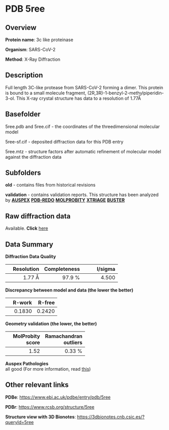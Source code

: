 # PDB 5ree

## Overview

**Protein name**: 3c like proteinase

**Organism**: SARS-CoV-2

**Method**: X-Ray Diffraction

## Description

Full length 3C-like protease from SARS-CoV-2 forming a dimer. This protein is bound to a small molecule fragment, (2R,3R)-1-benzyl-2-methylpiperidin-3-ol. This X-ray crystal structure has data to a resolution of 1.77Å

## Basefolder

5ree.pdb and 5ree.cif - the coordinates of the threedimensional molecular model

5ree-sf.cif - deposited diffraction data for this PDB entry

5ree.mtz - structure factors after automatic refinement of molecular model against the diffraction data

## Subfolders



**old** - contains files from historical revisions

**validation** - contains validation reports. This structure has been analyzed by [**AUSPEX**](https://github.com/thorn-lab/coronavirus_structural_task_force/tree/master/pdb/3c_like_proteinase/SARS-CoV-2/5ree/validation/auspex) [**PDB-REDO**](https://github.com/thorn-lab/coronavirus_structural_task_force/tree/master/pdb/3c_like_proteinase/SARS-CoV-2/5ree/validation/pdb-redo) [**MOLPROBITY**](https://github.com/thorn-lab/coronavirus_structural_task_force/tree/master/pdb/3c_like_proteinase/SARS-CoV-2/5ree/validation/molprobity) [**XTRIAGE**](https://github.com/thorn-lab/coronavirus_structural_task_force/blob/master/pdb/3c_like_proteinase/SARS-CoV-2/5ree/validation/Xtriage_output.log) [**BUSTER**](https://www.globalphasing.com/buster/wiki/index.cgi?Covid19Pdb5REE) 



## Raw diffraction data

Available. **Click** [here](https://zenodo.org/record/3730629) 

## Data Summary
**Diffraction Data Quality**

|   | Resolution | Completeness| I/sigma |
|---|-------------:|----------------:|--------------:|
|   |1.77 Å|97.9  %|<img width=50/>4.500|

**Discrepancy between model and data (the lower the better)**

|   | **R-work**| **R-free**   
|---|-------------:|----------------:|           
||  0.1830|  0.2420|

**Geometry validation (the lower, the better)**

|   |**MolProbity<br>score**| **Ramachandran<br>outliers** 
|---|-------------:|----------------:|
||  1.52|  0.33 %|

**Auspex Pathologies**<br> all good (For more information, read [this](https://github.com/thorn-lab/coronavirus_structural_task_force/blob/master/pdb/3c_like_proteinase/SARS-CoV-2/5ree/validation/auspex/5ree_auspex_comments.txt))

 



## Other relevant links 
**PDBe**:  https://www.ebi.ac.uk/pdbe/entry/pdb/5ree
 
**PDBr**: https://www.rcsb.org/structure/5ree 

**Structure view with 3D Bionotes**: https://3dbionotes.cnb.csic.es/?queryId=5ree

